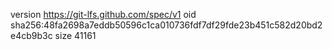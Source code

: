 version https://git-lfs.github.com/spec/v1
oid sha256:48fa2698a7eddb50596c1ca010736fdf7df29fde23b451c582d20bd2e4cb9b3c
size 41161
